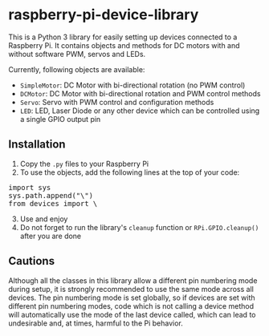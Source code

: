 # raspberry-pi-device-library

This is a Python 3 library for easily setting up devices connected to a Raspberry Pi.
It contains objects and methods for DC motors with and without software PWM, servos and LEDs.

Currently, following objects are available:
* `SimpleMotor`: DC Motor with bi-directional rotation (no PWM control)
* `DCMotor`: DC Motor with bi-directional rotation and PWM control methods
* `Servo`: Servo with PWM control and configuration methods
* `LED`: LED, Laser Diode or any other device which can be controlled using a single GPIO output pin

## Installation

1. Copy the `.py` files to your Raspberry Pi
2. To use the objects, add the following lines at the top of your code:  
<pre>
import sys
sys.path.append("\</full/path/to/devices.py\>")
from devices import \<Device\>
</pre>
3. Use and enjoy
4. Do not forget to run the library's `cleanup` function or `RPi.GPIO.cleanup()` after you are done

## Cautions

Although all the classes in this library allow a different pin numbering mode during setup, it is strongly recommended to use the same mode across all devices. The pin numbering mode is set globally, so if devices are set with different pin numbering modes, code which is not calling a device method will automatically use the mode of the last device called, which can lead to undesirable and, at times, harmful to the Pi behavior.
